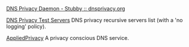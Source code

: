 
[DNS Privacy Daemon - Stubby :: dnsprivacy.org](https://dnsprivacy.org/dns_privacy_daemon_-_stubby)

[DNS Privacy Test Servers](https://dnsprivacy.org/wiki/display/DP/DNS+Privacy+Test+Servers)
DNS privacy recursive servers list (with a 'no logging' policy).

[AppliedPrivacy](https://appliedprivacy.net/de/services/dns/)
A privacy conscious DNS service.
